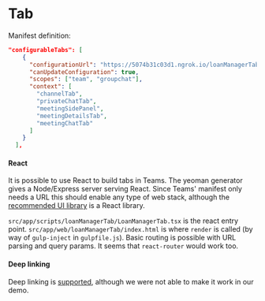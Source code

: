 # Tab

Manifest definition:

```json
"configurableTabs": [
    {
      "configurationUrl": "https://5074b31c03d1.ngrok.io/loanManagerTab/config.html?name={loginHint}&tenant={tid}&group={groupId}&theme={theme}",
      "canUpdateConfiguration": true,
      "scopes": ["team", "groupchat"],
      "context": [
        "channelTab",
        "privateChatTab",
        "meetingSidePanel",
        "meetingDetailsTab",
        "meetingChatTab"
      ]
    }
  ],
```

#### React

It is possible to use React to build tabs in Teams. The yeoman generator gives a Node/Express server serving React. Since Teams' manifest only needs a URL this should enable any type of web stack, although the [recommended UI library](https://fluentsite.z22.web.core.windows.net/0.52.0) is a React library.

`src/app/scripts/loanManagerTab/LoanManagerTab.tsx` is the react entry point. `src/app/web/loanManagerTab/index.html` is where `render` is called (by way of `gulp-inject` in `gulpfile.js`).
Basic routing is possible with URL parsing and query params. It seems that `react-router` would work too.

#### Deep linking

Deep linking is [supported](https://docs.microsoft.com/en-us/microsoftteams/platform/concepts/build-and-test/deep-links), although we were not able to make it work in our demo.
